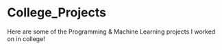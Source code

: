 # College_Projects
Here are some of the Programming &amp; Machine Learning projects I worked on in college! 
